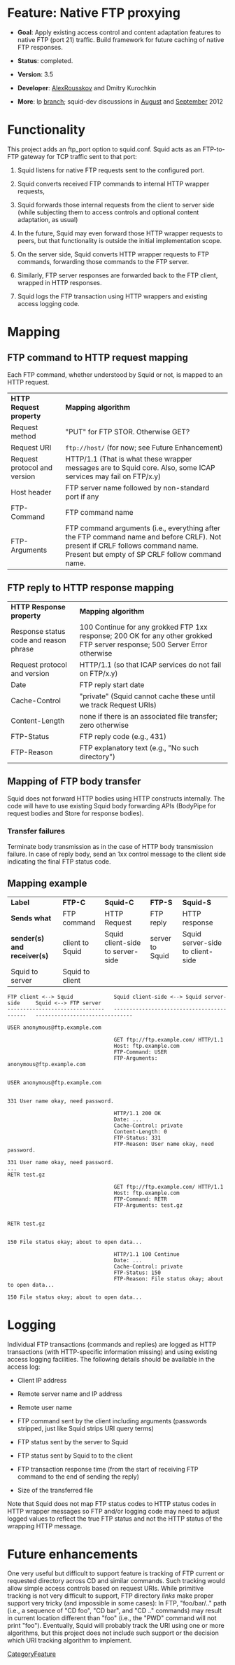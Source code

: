 # Feature: Native FTP proxying

  - **Goal**: Apply existing access control and content adaptation
    features to native FTP (port 21) traffic. Build framework for future
    caching of native FTP responses.

  - **Status**: completed.

  - **Version**: 3.5

  - **Developer**:
    [AlexRousskov](/AlexRousskov)
    and Dmitry Kurochkin

  - **More**: lp
    [branch](https://code.launchpad.net/~measurement-factory/squid/ftp-gw);
    squid-dev discussions in
    [August](http://www.squid-cache.org/mail-archive/squid-dev/201208/0178.html)
    and
    [September](http://www.squid-cache.org/mail-archive/squid-dev/201209/0021.html)
    2012

# Functionality

This project adds an ftp\_port option to squid.conf. Squid acts as an
FTP-to-FTP gateway for TCP traffic sent to that port:

1.  Squid listens for native FTP requests sent to the configured port.

2.  Squid converts received FTP commands to internal HTTP wrapper
    requests,

3.  Squid forwards those internal requests from the client to server
    side (while subjecting them to access controls and optional content
    adaptation, as usual)

4.  In the future, Squid may even forward those HTTP wrapper requests to
    peers, but that functionality is outside the initial implementation
    scope.

5.  On the server side, Squid converts HTTP wrapper requests to FTP
    commands, forwarding those commands to the FTP server.

6.  Similarly, FTP server responses are forwarded back to the FTP
    client, wrapped in HTTP responses.

7.  Squid logs the FTP transaction using HTTP wrappers and existing
    access logging code.

# Mapping

## FTP command to HTTP request mapping

Each FTP command, whether understood by Squid or not, is mapped to an
HTTP request.

|                              |                                                                                                                                                                                  |
| ---------------------------- | -------------------------------------------------------------------------------------------------------------------------------------------------------------------------------- |
| **HTTP Request property**    | **Mapping algorithm**                                                                                                                                                            |
| Request method               | "PUT" for FTP STOR. Otherwise GET?                                                                                                                                               |
| Request URI                  | `ftp://host/` (for now; see Future Enhancement)                                                                                                                                  |
| Request protocol and version | HTTP/1.1 (That is what these wrapper messages are to Squid core. Also, some ICAP services may fail on FTP/x.y)                                                                   |
| Host header                  | FTP server name followed by non-standard port if any                                                                                                                             |
| FTP-Command                  | FTP command name                                                                                                                                                                 |
| FTP-Arguments                | FTP command arguments (i.e., everything after the FTP command name and before CRLF). Not present if CRLF follows command name. Present but empty of SP CRLF follow command name. |

## FTP reply to HTTP response mapping

|                                        |                                                                                                                             |
| -------------------------------------- | --------------------------------------------------------------------------------------------------------------------------- |
| **HTTP Response property**             | **Mapping algorithm**                                                                                                       |
| Response status code and reason phrase | 100 Continue for any grokked FTP 1xx response; 200 OK for any other grokked FTP server response; 500 Server Error otherwise |
| Request protocol and version           | HTTP/1.1 (so that ICAP services do not fail on FTP/x.y)                                                                     |
| Date                                   | FTP reply start date                                                                                                        |
| Cache-Control                          | "private" (Squid cannot cache these until we track Request URIs)                                                            |
| Content-Length                         | none if there is an associated file transfer; zero otherwise                                                                |
| FTP-Status                             | FTP reply code (e.g., 431)                                                                                                  |
| FTP-Reason                             | FTP explanatory text (e.g., "No such directory")                                                                            |

## Mapping of FTP body transfer

Squid does not forward HTTP bodies using HTTP constructs internally. The
code will have to use existing Squid body forwarding APIs (BodyPipe for
request bodies and Store for response bodies).

### Transfer failures

Terminate body transmission as in the case of HTTP body transmission
failure. In case of reply body, send an 1xx control message to the
client side indicating the final FTP status code.

## Mapping example

|                               |                 |                                  |                 |                                  |
| ----------------------------- | --------------- | -------------------------------- | --------------- | -------------------------------- |
| **Label**                     | **FTP-C**       | **Squid-C**                      | **FTP-S**       | **Squid-S**                      |
| **Sends what**                | FTP command     | HTTP Request                     | FTP reply       | HTTP response                    |
| **sender(s) and receiver(s)** | client to Squid | Squid client-side to server-side | server to Squid | Squid server-side to client-side |
| Squid to server               | Squid to client |                                  |                 |                                  |

    FTP client <--> Squid             Squid client-side <--> Squid server-side     Squid <--> FTP server
    -------------------------------   ------------------------------------------   -------------------------------
    
    USER anonymous@ftp.example.com    
    
                                      GET ftp://ftp.example.com/ HTTP/1.1
                                      Host: ftp.example.com
                                      FTP-Command: USER
                                      FTP-Arguments: anonymous@ftp.example.com
    
                                                                                   USER anonymous@ftp.example.com
    
                                                                                   331 User name okay, need password.
    
                                      HTTP/1.1 200 OK
                                      Date: ...
                                      Cache-Control: private
                                      Content-Length: 0
                                      FTP-Status: 331
                                      FTP-Reason: User name okay, need password.
    
    331 User name okay, need password.
    ...
    RETR test.gz
    
                                      GET ftp://ftp.example.com/ HTTP/1.1
                                      Host: ftp.example.com
                                      FTP-Command: RETR
                                      FTP-Arguments: test.gz
    
                                                                                   RETR test.gz
    
                                                                                   150 File status okay; about to open data...
    
                                      HTTP/1.1 100 Continue
                                      Date: ...
                                      Cache-Control: private
                                      FTP-Status: 150
                                      FTP-Reason: File status okay; about to open data...
    
    150 File status okay; about to open data...

# Logging

Individual FTP transactions (commands and replies) are logged as HTTP
transactions (with HTTP-specific information missing) and using existing
access logging facilities. The following details should be available in
the access log:

  - Client IP address

  - Remote server name and IP address

  - Remote user name

  - FTP command sent by the client including arguments (passwords
    stripped, just like Squid strips URI query terms)

  - FTP status sent by the server to Squid

  - FTP status sent by Squid to to the client

  - FTP transaction response time (from the start of receiving FTP
    command to the end of sending the reply)

  - Size of the transferred file

Note that Squid does not map FTP status codes to HTTP status codes in
HTTP wrapper messages so FTP and/or logging code may need to adjust
logged values to reflect the true FTP status and not the HTTP status of
the wrapping HTTP message.

# Future enhancements

One very useful but difficult to support feature is tracking of FTP
current or requested directory across CD and similar commands. Such
tracking would allow simple access controls based on request URIs. While
primitive tracking is not very difficult to support, FTP directory
*links* make proper support very tricky (and impossible in some cases):
In FTP, "foo/bar/.." path (i.e., a sequence of "CD foo", "CD bar", and
"CD .." commands) may result in current location different than "foo"
(i.e., the "PWD" command will not print "foo"). Eventually, Squid will
probably track the URI using one or more algorithms, but this project
does not include such support or the decision which URI tracking
algorithm to implement.

[CategoryFeature](/CategoryFeature)
